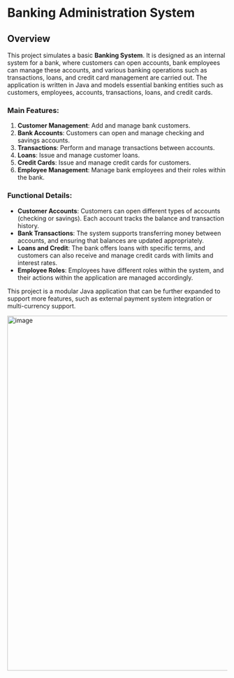 # Banking Administration System

## Overview

This project simulates a basic **Banking System**. It is designed as an internal system for a bank, where customers can open accounts, bank employees can manage these accounts, and various banking operations such as transactions, loans, and credit card management are carried out. The application is written in Java and models essential banking entities such as customers, employees, accounts, transactions, loans, and credit cards.

### Main Features:

1. **Customer Management**: Add and manage bank customers.
2. **Bank Accounts**: Customers can open and manage checking and savings accounts.
3. **Transactions**: Perform and manage transactions between accounts.
4. **Loans**: Issue and manage customer loans.
5. **Credit Cards**: Issue and manage credit cards for customers.
6. **Employee Management**: Manage bank employees and their roles within the bank.

### Functional Details:

- **Customer Accounts**: Customers can open different types of accounts (checking or savings). Each account tracks the balance and transaction history.
- **Bank Transactions**: The system supports transferring money between accounts, and ensuring that balances are updated appropriately.
- **Loans and Credit**: The bank offers loans with specific terms, and customers can also receive and manage credit cards with limits and interest rates.
- **Employee Roles**: Employees have different roles within the system, and their actions within the application are managed accordingly.

This project is a modular Java application that can be further expanded to support more features, such as external payment system integration or multi-currency support.

<img width="814" alt="image" src="https://github.com/user-attachments/assets/60247989-6ebc-4fa3-b7b8-9d073d1ff531">


